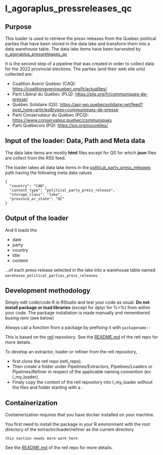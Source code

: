 # l_agoraplus_pressreleases_qc

## Purpose
This loader is used to retrieve the press releases from the Quebec political parties that have been stored in the data lake and transform them into a data warehouse table.  The data lake items have been harvested by [e_agoraplus_pressreleases_qc](https://github.com/clessn/clessn-blend/blob/main/Pipelines/Extractors/e_agoraplus-pressreleases-qc)

It is the second step of a pipeline that was created in order to collect data for the 2022 provincial elections.  The parties (and their web site urls) collected are:
* Coalition Avenir Quebec (CAQ): https://coalitionavenirquebec.org/fr/actualites/
* Parti Libéral du Québec (PLQ): https://plq.org/fr/communiques-de-presse/
* Québec Solidaire (QS): https://api-wp.quebecsolidaire.net/feed?post_type=articles&types=communiques-de-presse
* Parti Conservateur du Québec (PCQ): https://www.conservateur.quebec/communiques
* Parti Québecois (PQ): https://pq.org/nouvelles/

## Input of the loader: Data, Path and Meta data
The data lake items are mostly **html** files except for QS for which **json** files are collect from the RSS feed.

The loader takes all data lake items in the [political_party_press_releases](https://clhub.clessn.cloud/admin/core/lake/?path=political_party_press_releases) path having the following meta data values
```
{
  "country": "CAN",
  "content_type": "political_party_press_release",
  "storage_class": "lake",
  "province_or_state": "QC"
}
```

## Output of the loader
And it loads the 
* date
* party
* country
* title
* content

...of each press release selected in the lake into a warehouse table named `warehouse_political_parties_press_releases`.

## Development methodology
Simply edit code/code.R in RStudio and test your code as usual.  **Do not install package or load libraries** (except for dplyr for %>%) from within your code.  The package installation is made manually and remembered busing renv (see below)

Always call a fonction from a package by prefixing it with ```packagename::```

This is based on the [retl](https://github.com/clessn/retl) repository.
See the [README.md](https://github.com/clessn/retl/blob/master/README.md) of the retl repo for more details. 

To develop an extractor, loader or refiner from the retl repository, 
* first clone the retl repo (retl_repo).  
* Then create a folder under Pipelines/Extractors, Pipelines/Loaders or Pipelines/Refiner in respect of the applicable naming convention (ex: l_my_loader).
* Finaly copy the content of the retl repository into l_my_loader without the files and folder starting with a .


## Containerization
Containerization requires that you have docker installed on your machine.

You first need to install the package in your R environment with the root directory of the extractor/loader/refiner as the current directory

`this section needs more work here`

See the [README.md](https://github.com/clessn/retl/blob/master/README.md) of the retl repo for more details.
